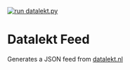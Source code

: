 [![run datalekt.py](https://github.com/Gertje823/datalekt-feed/actions/workflows/actions.yml/badge.svg)](https://github.com/Gertje823/datalekt-feed/actions/workflows/actions.yml)
# Datalekt Feed
Generates a JSON feed from [datalekt.nl](https://datalekt.nl)

